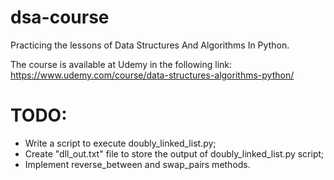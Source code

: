 # dsa-course
Practicing the lessons of Data Structures And Algorithms In Python.

The course is available at Udemy in the following link:
https://www.udemy.com/course/data-structures-algorithms-python/

# TODO:
* Write a script to execute doubly_linked_list.py;
* Create "dll_out.txt" file to store the output of doubly_linked_list.py script;
* Implement reverse_between and swap_pairs methods.

